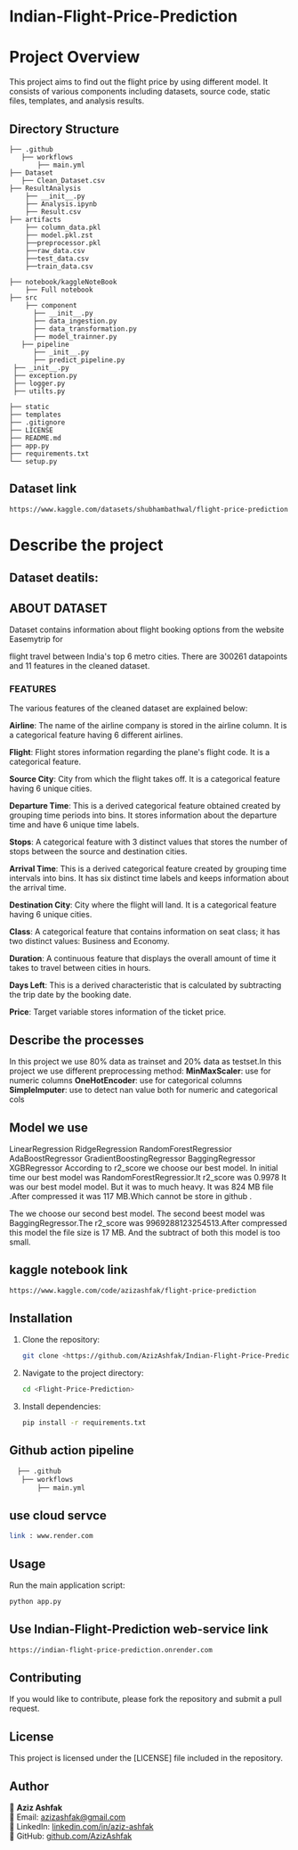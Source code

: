 # Indian-Flight-Price-Prediction
# Project Overview
This project aims to find out the flight price by using different model. It consists of various components including datasets, source code, static files, templates, and analysis results.

## Directory Structure
```
├── .github
   ├── workflows
       ├── main.yml
├── Dataset
   ├── Clean_Dataset.csv           
├── ResultAnalysis  
    ├── __init__.py
    ├── Analysis.ipynb
    ├── Result.csv      
├── artifacts 
    ├── column_data.pkl
    ├── model.pkl.zst
    ├──preprocessor.pkl
    ├──raw_data.csv
    ├──test_data.csv
    ├──train_data.csv
         
├── notebook/kaggleNoteBook 
    ├── Full notebook
├── src  
    ├── component
      ├── __init__.py
      ├── data_ingestion.py
      ├── data_transformation.py
      ├── model_trainner.py 
   ├── pipeline
      ├── _init__.py
      ├── predict_pipeline.py 
 ├── _init__.py
 ├── exception.py
 ├── logger.py
 ├── utilts.py
   
├── static          
├── templates              
├── .gitignore             
├── LICENSE                 
├── README.md               
├── app.py           
├── requirements.txt      
└── setup.py          
```

## Dataset link 

```bash
https://www.kaggle.com/datasets/shubhambathwal/flight-price-prediction
```
# Describe the project
## Dataset deatils:
## ABOUT DATASET
Dataset contains information about flight booking options from the website Easemytrip for

flight travel between India's top 6 metro cities. There are 300261 datapoints and 11 
features in the cleaned dataset.

### FEATURES

The various features of the cleaned dataset are explained below:

**Airline**: The name of the airline company is stored in the airline column. It is a categorical feature having 6 different airlines.

**Flight**: Flight stores information regarding the plane's flight code. It is a categorical feature.

**Source City**: City from which the flight takes off. It is a categorical feature having 6 unique cities.

**Departure Time**: This is a derived categorical feature obtained created by grouping time periods into bins. It stores information about the departure time and have 6 unique time labels.

**Stops**: A categorical feature with 3 distinct values that stores the number of stops between the source and destination cities.

**Arrival Time**: This is a derived categorical feature created by grouping time intervals into bins. It has six distinct time labels and keeps information about the arrival time.

**Destination City**: City where the flight will land. It is a categorical feature having 6 unique cities.

**Class**: A categorical feature that contains information on seat class; it has two distinct values: Business and Economy.

**Duration**: A continuous feature that displays the overall amount of time it takes to travel between cities in hours.

**Days Left**: This is a derived characteristic that is calculated by subtracting the trip date by the booking date.

**Price**: Target variable stores information of the ticket price.

## Describe the processes
In this project we use 80% data as trainset and  20% data as testset.In this project we use  different preprocessing method:
      **MinMaxScaler**: use for numeric columns
      **OneHotEncoder**: use for categorical columns
      **SimpleImputer**: use to detect nan value both for numeric and categorical cols
## Model we use 
   LinearRegression
   RidgeRegression
   RandomForestRegressior
   AdaBoostRegressor
   GradientBoostingRegressor
   BaggingRegressor
   XGBRegressor
According to r2_score we choose our best model.
In initial time our best model was RandomForestRegressior.It r2_score was 0.9978
It was our best model model. But it was to much heavy. It was 824 MB file .After compressed it was 117 MB.Which cannot be store in github .

The we  choose our second best model. The second beest model was BaggingRegressor.The r2_score was 9969288123254513.After compressed this model the file size is 17 MB.
And the subtract of both this model is too small.

## kaggle notebook link
```bash 
https://www.kaggle.com/code/azizashfak/flight-price-prediction
```

## Installation
1. Clone the repository:
   ```bash
   git clone <https://github.com/AzizAshfak/Indian-Flight-Price-Prediction.git>
   ```
2. Navigate to the project directory:
   ```bash
   cd <Flight-Price-Prediction>
   ```
3. Install dependencies:
   ```bash
   pip install -r requirements.txt
   ```
## Github action pipeline 
``` bash 
  ├── .github
   ├── workflows
       ├── main.yml
```
## use cloud servce 
```bash 
link : www.render.com
```
## Usage
Run the main application script:
```bash
python app.py
```
## Use Indian-Flight-Prediction web-service link

```bash
https://indian-flight-price-prediction.onrender.com
```
## Contributing
If you would like to contribute, please fork the repository and submit a pull request.

## License
This project is licensed under the [LICENSE] file included in the repository.

## Author

👤 **Aziz Ashfak**  
📧 Email: [azizashfak@gmail.com](mailto:azizashfak@gmail.com)  
🔗 LinkedIn: [linkedin.com/in/aziz-ashfak](https://www.linkedin.com/in/aziz-ashfak-27353b262/)  
🐙 GitHub: [github.com/AzizAshfak](https://github.com/AzizAshfak/)  

